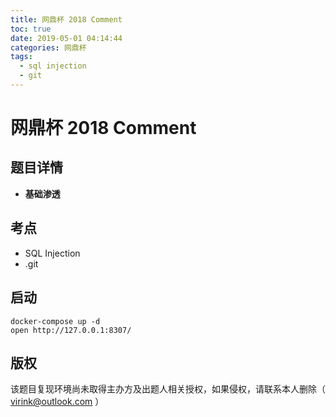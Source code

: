 ```yaml
---
title: 网鼎杯 2018 Comment
toc: true
date: 2019-05-01 04:14:44
categories: 网鼎杯
tags:
  - sql injection
  - git
---
```


# 网鼎杯 2018 Comment

## 题目详情

- **基础渗透**

## 考点

- SQL Injection
- .git

## 启动

    docker-compose up -d
    open http://127.0.0.1:8307/

## 版权

该题目复现环境尚未取得主办方及出题人相关授权，如果侵权，请联系本人删除（ virink@outlook.com ）